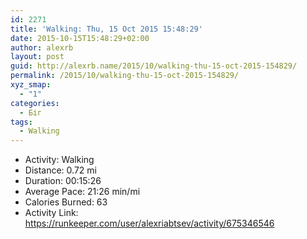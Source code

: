 ```yaml
---
id: 2271
title: 'Walking: Thu, 15 Oct 2015 15:48:29'
date: 2015-10-15T15:48:29+02:00
author: alexrb
layout: post
guid: http://alexrb.name/2015/10/walking-thu-15-oct-2015-154829/
permalink: /2015/10/walking-thu-15-oct-2015-154829/
xyz_smap:
  - "1"
categories:
  - Біг
tags:
  - Walking
---
```

<ul class="rk-list">
  <li class="rk-activity">
    Activity: Walking
  </li>
  <li class="rk-distance">
    Distance: 0.72 mi
  </li>
  <li class="rk-duration">
    Duration: 00:15:26
  </li>
  <li class="rk-avg-pace">
    Average Pace: 21:26 min/mi
  </li>
  <li class="rk-calories">
    Calories Burned: 63
  </li>
  <li class="rk-activity-link">
    Activity Link: <a href="https://runkeeper.com/user/alexriabtsev/activity/675346546">https://runkeeper.com/user/alexriabtsev/activity/675346546</a>
  </li>
</ul>